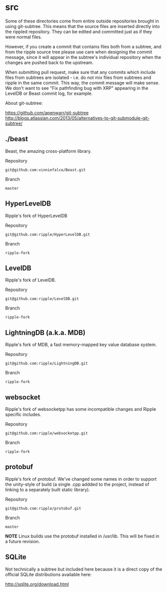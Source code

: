 # src

Some of these directories come from entire outside repositories
brought in using git-subtree. This means that the source files are
inserted directly into the rippled repository. They can be edited
and committed just as if they were normal files.

However, if you create a commit that contains files both from a
subtree, and from the ripple source tree please use care when designing
the commit message, since it will appear in the subtree's individual
repository when the changes are pushed back to the upstream.

When submitting pull request, make sure that any commits which include
files from subtrees are isolated - i.e. do not mix files from subtrees
and ripple in the same commit. This way, the commit message will make
sense. We don't want to see "Fix pathfinding bug with XRP" appearing
in the LevelDB or Beast commit log, for example.

About git-subtree:

https://github.com/apenwarr/git-subtree <br>
http://blogs.atlassian.com/2013/05/alternatives-to-git-submodule-git-subtree/ <br>

## ./beast

Beast, the amazing cross-platform library.

Repository <br>
```
git@github.com:vinniefalco/Beast.git
```
Branch
```
master
```

## HyperLevelDB

Ripple's fork of HyperLevelDB

Repository <br>
```
git@github.com:ripple/HyperLevelDB.git
```
Branch
```
ripple-fork
```

## LevelDB

Ripple's fork of LevelDB.

Repository <br>
```
git@github.com:ripple/LevelDB.git
```
Branch
```
ripple-fork
```

## LightningDB (a.k.a. MDB)

Ripple's fork of MDB, a fast memory-mapped key value database system.

Repository <br>
```
git@github.com:ripple/LightningDB.git
```
Branch
```
ripple-fork
```

## websocket

Ripple's fork of websocketpp has some incompatible changes and Ripple specific includes.

Repository
```
git@github.com:ripple/websocketpp.git
```
Branch
```
ripple-fork
```

## protobuf

Ripple's fork of protobuf. We've changed some names in order to support the
unity-style of build (a single .cpp addded to the project, instead of
linking to a separately built static library).

Repository
```
git@github.com:ripple/protobuf.git
```
Branch
```
master
```

**NOTE** Linux builds use the protobuf installed in /usr/lib. This will be
fixed in a future revision.

## SQLite

Not technically a subtree but included here because it is a direct
copy of the official SQLite distributions available here:

http://sqlite.org/download.html
